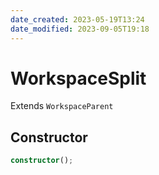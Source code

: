 ```yaml
---
date_created: 2023-05-19T13:24
date_modified: 2023-09-05T19:18
---
```

# WorkspaceSplit

Extends `WorkspaceParent`

## Constructor

```ts
constructor();
```
